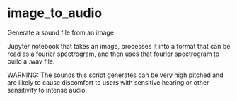 # image_to_audio
Generate a sound file from an image

Jupyter notebook that takes an image, processes it into a format that can be read as a fourier spectrogram, and then uses that fourier spectrogram
to build a .wav file.

WARNING: The sounds this script generates can be very high pitched and are likely to cause discomfort to users with sensitive hearing or other sensitivity to intense audio.
